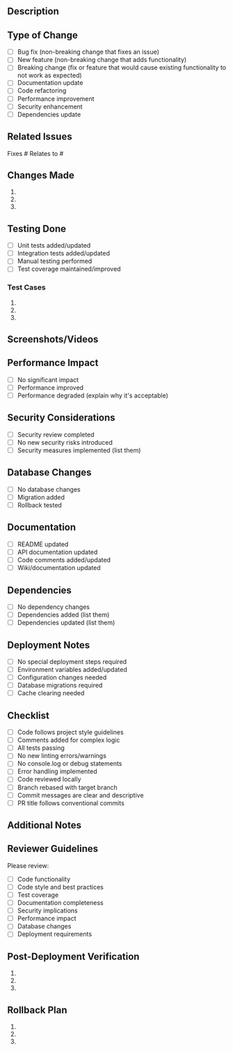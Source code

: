 ## Description
<!-- Provide a brief description of the changes in this PR -->

## Type of Change
<!-- Mark the appropriate option with an 'x' -->
- [ ] Bug fix (non-breaking change that fixes an issue)
- [ ] New feature (non-breaking change that adds functionality)
- [ ] Breaking change (fix or feature that would cause existing functionality to not work as expected)
- [ ] Documentation update
- [ ] Code refactoring
- [ ] Performance improvement
- [ ] Security enhancement
- [ ] Dependencies update

## Related Issues
<!-- Link any related issues using #issue_number -->
Fixes #
Relates to #

## Changes Made
<!-- List the key changes made in this PR -->
1. 
2. 
3. 

## Testing Done
<!-- Describe the tests you've done -->
- [ ] Unit tests added/updated
- [ ] Integration tests added/updated
- [ ] Manual testing performed
- [ ] Test coverage maintained/improved

### Test Cases
<!-- List specific test cases -->
1. 
2. 
3. 

## Screenshots/Videos
<!-- If applicable, add screenshots or videos to demonstrate the changes -->

## Performance Impact
<!-- Describe any performance implications -->
- [ ] No significant impact
- [ ] Performance improved
- [ ] Performance degraded (explain why it's acceptable)

## Security Considerations
<!-- List security implications and measures taken -->
- [ ] Security review completed
- [ ] No new security risks introduced
- [ ] Security measures implemented (list them)

## Database Changes
<!-- List any database changes -->
- [ ] No database changes
- [ ] Migration added
- [ ] Rollback tested

## Documentation
<!-- List documentation updates -->
- [ ] README updated
- [ ] API documentation updated
- [ ] Code comments added/updated
- [ ] Wiki/documentation updated

## Dependencies
<!-- List any new or updated dependencies -->
- [ ] No dependency changes
- [ ] Dependencies added (list them)
- [ ] Dependencies updated (list them)

## Deployment Notes
<!-- Describe any deployment considerations -->
- [ ] No special deployment steps required
- [ ] Environment variables added/updated
- [ ] Configuration changes needed
- [ ] Database migrations required
- [ ] Cache clearing needed

## Checklist
<!-- Mark completed items with an 'x' -->
- [ ] Code follows project style guidelines
- [ ] Comments added for complex logic
- [ ] All tests passing
- [ ] No new linting errors/warnings
- [ ] No console.log or debug statements
- [ ] Error handling implemented
- [ ] Code reviewed locally
- [ ] Branch rebased with target branch
- [ ] Commit messages are clear and descriptive
- [ ] PR title follows conventional commits

## Additional Notes
<!-- Add any additional information that reviewers should know -->

## Reviewer Guidelines
<!-- Instructions for reviewers -->
Please review:
- [ ] Code functionality
- [ ] Code style and best practices
- [ ] Test coverage
- [ ] Documentation completeness
- [ ] Security implications
- [ ] Performance impact
- [ ] Database changes
- [ ] Deployment requirements

## Post-Deployment Verification
<!-- Steps to verify after deployment -->
1. 
2. 
3. 

## Rollback Plan
<!-- In case rollback is needed -->
1. 
2. 
3.
